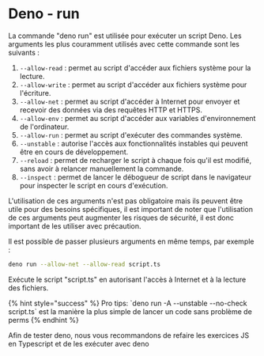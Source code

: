 # Deno - run

La commande "deno run" est utilisée pour exécuter un script Deno. Les arguments les plus couramment utilisés avec cette commande sont les suivants :

1. `--allow-read` : permet au script d'accéder aux fichiers système pour la lecture.
2. `--allow-write` : permet au script d'accéder aux fichiers système pour l'écriture.
3. `--allow-net` : permet au script d'accéder à Internet pour envoyer et recevoir des données via des requêtes HTTP et HTTPS.
4. `--allow-env` : permet au script d'accéder aux variables d'environnement de l'ordinateur.
5. `--allow-run` : permet au script d'exécuter des commandes système.
6. `--unstable` : autorise l'accès aux fonctionnalités instables qui peuvent être en cours de développement.
7. `--reload` : permet de recharger le script à chaque fois qu'il est modifié, sans avoir à relancer manuellement la commande.
8. `--inspect` : permet de lancer le débogueur de script dans le navigateur pour inspecter le script en cours d'exécution.

L'utilisation de ces arguments n'est pas obligatoire mais ils peuvent être utile pour des besoins spécifiques, il est important de noter que l'utilisation de ces arguments peut augmenter les risques de sécurité, il est donc important de les utiliser avec précaution.

Il est possible de passer plusieurs arguments en même temps, par exemple :

```bash
deno run --allow-net --allow-read script.ts
```

Exécute le script "script.ts" en autorisant l'accès à Internet et à la lecture des fichiers.

{% hint style="success" %}
Pro tips: \`deno run -A --unstable --no-check script.ts\` est la manière la plus simple de lancer un code sans problème de perms
{% endhint %}

Afin de tester deno, nous vous recommandons de refaire les exercices JS en Typescript et de les exécuter avec deno

